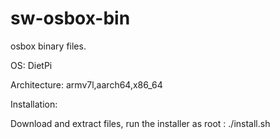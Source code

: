 # sw-osbox-bin

osbox binary files.

OS: DietPi

Architecture: armv7l,aarch64,x86_64


Installation: 

Download and extract files, run the installer as root : ./install.sh

